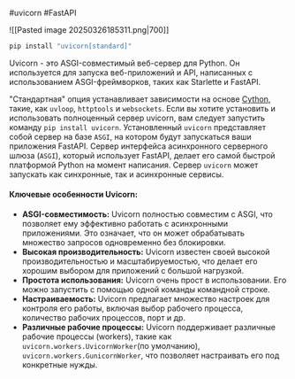 #uvicorn #FastAPI 

![[Pasted image 20250326185311.png|700]]
```python
pip install "uvicorn[standard]"
```
Uvicorn - это ASGI-совместимый веб-сервер для Python. Он используется для запуска веб-приложений и API, написанных с использованием ASGI-фреймворков, таких как Starlette и FastAPI.

"Стандартная" опция устанавливает зависимости на основе [Cython](https://cython.org/), такие, как `uvloop`, `httptools` и `websockets`. Если вы хотите установить и использовать полноценный сервер uvicorn, вам следует запустить команду `pip install uvicorn`. Установленный `uvicorn` представляет собой сервер на базе `ASGI`, на котором будут запускаться ваши приложения FastAPI. Сервер интерфейса асинхронного серверного шлюза (`ASGI`), который использует FastAPI, делает его самой быстрой платформой Python на момент написания. Сервер `uvicorn` может запускать как синхронные, так и асинхронные сервисы.
#### Ключевые особенности Uvicorn:
- **ASGI-совместимость:** Uvicorn полностью совместим с ASGI, что позволяет ему эффективно работать с асинхронными приложениями. Это означает, что он может обрабатывать множество запросов одновременно без блокировки.
- **Высокая производительность:** Uvicorn известен своей высокой производительностью и масштабируемостью, что делает его хорошим выбором для приложений с большой нагрузкой.
- **Простота использования:** Uvicorn очень прост в использовании. Его можно запустить с помощью одной команды командной строке.
- **Настраиваемость:** Uvicorn предлагает множество настроек для контроля его работы, включая выбор рабочего процесса, количество рабочих процессов, порт и др.
- **Различные рабочие процессы:** Uvicorn поддерживает различные рабочие процессы (workers), такие как `uvicorn.workers.UvicornWorker`(по умолчанию), `uvicorn.workers.GunicornWorker`, что позволяет настраивать его под конкретные нужды.